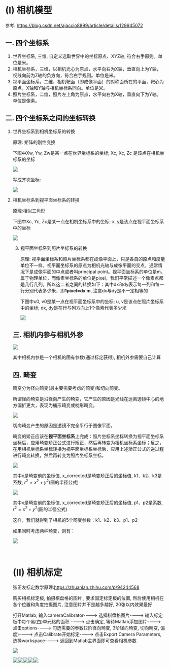 # (I) 相机模型

参考: https://blog.csdn.net/ajaccio8899/article/details/129945072

## 一. 四个坐标系

1. 世界坐标系, 三维, 自定义选取世界中的坐标原点、XYZ轴, 符合右手原则。单位是米。
2. 相机坐标系，三维，以相机光心为原点，水平向右为X轴，垂直向上为Y轴，视线向前为Z轴的负方向，符合右手规则。单位是米。
3. 视平面坐标系，二维，相机靶面（即成像平面）的对称面所在的平面，靶心为原点，X轴和Y轴与相机坐标系同向。单位是米。
4. 照片坐标系，二维，照片左上角为原点，水平向右为X轴，垂直向下为Y轴。单位是像素。

## 二. 四个坐标系之间的坐标转换

1. 世界坐标系到相机坐标系的转换

   原理: 矩阵的刚性变换

   下图中Xw, Yw, Zw是某一点在世界坐标系的坐标; Xc, Xc, Zc 是该点在相机坐标系的坐标

   ![](assets/transform0_0.jpg)

   写成齐次坐标:

   ![](assets/transform0_1.jpg)

2. 相机坐标系到视平面坐标系的转换

   原理:相似三角形

   下图中Xc, Yc, Zc是某一点在相机坐标系中的坐标; x, y是该点在视平面坐标系中的坐标

   ![](assets/transform1.jpg)

   3. 视平面坐标系到照片坐标系的转换

      原理: 视平面坐标系和照片坐标系都在成像平面上，只是各自的原点和度量单位不一样。视平面坐标系的原点为相机光轴与成像平面的交点，通常情况下是成像平面的中点或者叫principal point。视平面坐标系的单位是m，属于物理单位，而像素坐标系的单位是pixel，我们平常描述一个像素点都是几行几列。所以这二者之间的转换如下：其中dx和dy表示每一列和每一行分别代表多少米，即**1pixel=dx m**, 注意dx与dy是不一定相等的

      下图中u0, v0是某一点在视平面坐标系中的坐标; u, v是该点在照片坐标系中的坐标; dx, dy是在行与列方向上1个像素代表多少米

      ![](assets/transform2.jpg)

   ## 三. 相机内参与相机外参

   ![](assets/transform_all.jpg)

   其中相机内参是一个相机的固有参数(通过标定获得), 相机外参需要自己计算

   ## 四. 畸变

   畸变分为径向畸变(最主要需要考虑的畸变)和切向畸变。

   所谓径向畸变是沿径向产生的畸变，它产生的原因是光线在远离透镜中心的地方偏折更大，表现为桶形畸变或枕形畸变。

   ![](assets/jibian1.jpg)

   切向畸变产生的原因是透镜不完全平行于图像平面。

   畸变的矫正应该在**视平面坐标系**上完成：照片坐标系坐标转换为视平面坐标系坐标后，应用畸变矫正公式进行矫正，然后再转变为相机坐标系坐标；反之，在用相机坐标系坐标转换为视平面坐标系坐标后，应用上述矫正公式的逆过程进行畸变转换，然后再转变为照片坐标系坐标。

   ![](assets/jibian2.jpg)

   其中x是畸变前的坐标值, x_corrected是畸变矫正后的坐标值, k1、k2、k3是系数, $r^{2} = x^{2} + y^{2}$(圆的半径公式)

   ![](assets/jibian3.jpg)

   其中x是畸变前的坐标值, x_corrected是畸变矫正后的坐标值, p1、p2是系数, $r^{2} = x^{2} + y^{2}$(圆的半径公式)

   这样，我们就得到了相机的5个畸变参数：k1、k2、k3、p1、p2

   如果同时考虑两种畸变，则有：

   ![](assets/jibian4.jpg)

   ​

   # (II) 相机标定

   张正友标定数学原理:<https://zhuanlan.zhihu.com/p/94244568>

   购买相机标定板, 拍摄棋盘格的图片 , 要求固定标定板的位置, 然后使用相机在各个位置和角度拍摄图片, 注意图片并不是越多越好, 20张以内效果最好

   打开Matlab, 输入cameraCalibrator----> 选择棋盘格图片----> 输入标定板中每个黑(白)单元格的面积 ----> 点击确定, 等待Matlab添加图片----> 点击options----> 勾选需要的参数(2阶径向畸变, 3阶径向畸变, 切向畸变, 偏度)----> 点击Calibrate开始标定----> 点击Export Camera Parameters, 选择workspace----> 返回到Matlab主界面即可查看相机参数

   ![](assets/1.jpg)

   ![](assets/2.jpg)![](assets/3.jpg)![](assets/4.jpg)![](assets/5.jpg)![](assets/6.jpg)

